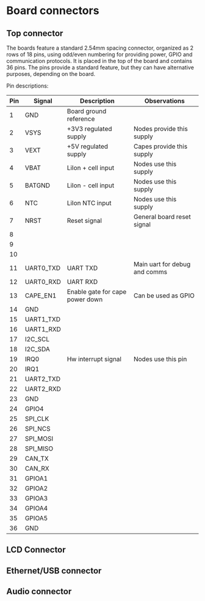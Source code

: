 # Board connectors

## Top connector
The boards feature a standard 2.54mm spacing connector, organized as 2 rows of 18 pins, using odd/even numbering for providing power, GPIO and communication protocols. It is placed in the top of the board and contains 36 pins. The pins provide a standard feature, but they can have alternative purposes, depending on the board.

Pin descriptions:

| Pin | Signal | Description | Observations |
| ------ | ------ | ------ | ------ |
| 1 | GND | Board ground reference 
| 2 | VSYS | +3V3 regulated supply | Nodes provide this supply |
| 3 | VEXT | +5V regulated supply | Capes provide this supply |
| 4 | VBAT | LiIon + cell input | Nodes use this supply |
| 5 | BATGND | LiIon - cell input | Nodes use this supply |
| 6 | NTC | LiIon NTC input | Nodes use this supply |
| 7 | NRST | Reset signal | General board reset signal |
| 8 |
| 9 |
| 10 |
| 11 | UART0_TXD | UART TXD | Main uart for debug and comms|
| 12 | UART0_RXD | UART RXD |
| 13 | CAPE_EN1 | Enable gate for cape power down | Can be used as GPIO |
| 14 | GND |
| 15 | UART1_TXD |
| 16 | UART1_RXD |
| 17 | I2C_SCL |
| 18 | I2C_SDA |
| 19 | IRQ0 | Hw interrupt signal | Nodes use this pin |
| 20 | IRQ1 |
| 21 | UART2_TXD |
| 22 | UART2_RXD |
| 23 | GND |
| 24 | GPIO4 |
| 25 | SPI_CLK |
| 26 | SPI_NCS |
| 27 | SPI_MOSI |
| 28 | SPI_MISO |
| 29 | CAN_TX |
| 30 | CAN_RX |
| 31 | GPIOA1 |
| 32 | GPIOA2 |
| 33 | GPIOA3 |
| 34 | GPIOA4 |
| 35 | GPIOA5 |
| 36 | GND |

## LCD Connector

## Ethernet/USB connector

## Audio connector

